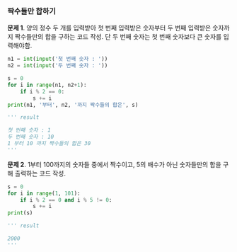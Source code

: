 ### 짝수들만 합하기
**문제 1**. 양의 정수 두 개를 입력받아 첫 번째 입력받은 숫자부터 두 번째 입력받은 숫자까지 짝수들만의 합을 구하는 코드 작성. 단 두 번째 숫자는 첫 번째 숫자보다 큰 숫자를 입력해야함.
```py
n1 = int(input('첫 번째 숫자 : '))
n2 = int(input('두 번째 숫자 : '))

s = 0
for i in range(n1, n2+1):
    if i % 2 == 0:
        s += i
print(n1, '부터', n2, '까지 짝수들의 합은', s)

''' result

첫 번째 숫자 : 1
두 번째 숫자 : 10
1 부터 10 까지 짝수들의 합은 30
'''
```
  
**문제 2**. 1부터 100까지의 숫자들 중에서 짝수이고, 5의 배수가 아닌 숫자들만의 합을 구해 출력하는 코드 작성.
```py
s = 0
for i in range(1, 101):
    if i % 2 == 0 and i % 5 != 0:
        s += i
print(s)

''' result

2000
'''
```